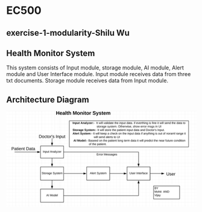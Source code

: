 # EC500

## exercise-1-modularity-Shilu Wu

## Health Monitor System
This system consists of Input module, storage module, AI module, Alert module and User Interface module.
Input module receives data from three txt documents. Storage module receives data from Input module.

## Architecture Diagram
![](https://github.com/ec500-software-engineering/exercise-1-modularity-shiluwu23/blob/master/Health_Monitor_system_diagram.png)
